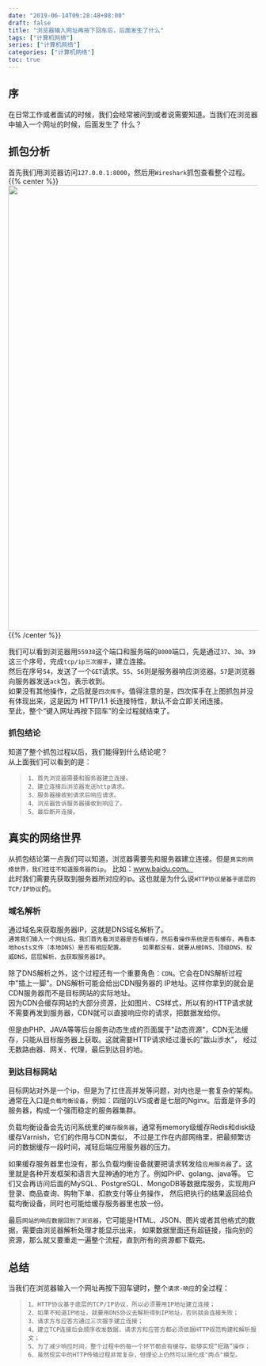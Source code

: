 ```yaml
---
date: "2019-06-14T09:28:48+08:00"
draft: false
title: "浏览器输入网址再按下回车后，后面发生了什么"
tags: ["计算机网络"]
series: ["计算机网络"]
categories: ["计算机网络"]
toc: true
---
```


## 序
在日常工作或者面试的时候，我们会经常被问到或者说需要知道。当我们在浏览器中输入一个网址的时候，后面发生了
什么？

## 抓包分析
首先我们用浏览器访问`127.0.0.1:8000`，然后用`Wireshark`抓包查看整个过程。
{{% center %}}<img name="touchbar-config" src="/images/blog/2019-06/protocol_01.png" width='900px'/>{{% /center %}}

我们可以看到浏览器用`55938`这个端口和服务端的`8000`端口，先是通过`37`、`38`、`39`这三个序号，完成`tcp/ip三次握手`，建立连接。    
然后在序号`54`，发送了一个`GET`请求。`55`、`56`则是服务器响应浏览器。`57`是浏览器向服务器发送`ack`包，表示收到。   
如果没有其他操作，之后就是`四次挥手`。值得注意的是，四次挥手在上图抓包并没有体现出来，这是因为 HTTP/1.1 长连接特性，默认不会立即关闭连接。    
至此，整个“键入网址再按下回车”的全过程就结束了。

### 抓包结论
知道了整个抓包过程以后，我们能得到什么结论呢？    
从上面我们可以看到的是：    

>    `1、首先浏览器需要和服务器建立连接。`    
>    `2、建立连接后浏览器发送http请求。   `  
>    `3、服务器接收到请求后响应请求。  `  
>    `4、浏览器告诉服务器接收到响应了。`    
>    `5、最后断开连接。`  
    
## 真实的网络世界
从抓包结论第一点我们可以知道，浏览器需要先和服务器建立连接。但是`真实的网络世界，我们往往不知道服务器的ip`。
比如：www.baidu.com。     
此时我们需要先获取到服务器所对应的ip。这也就是为什么说`HTTP协议是基于底层的TCP/IP协议`的。

### 域名解析
通过域名来获取服务器IP，这就是DNS域名解析了。    
`通常我们输入一个网址后，我们首先看浏览器是否有缓存，然后看操作系统是否有缓存，再看本地hosts文件（本地DNS）是否有相应配置。    
如果都没有，就要从根DNS、顶级DNS、权威DNS，层层解析，去获取服务器IP`。    
    
除了DNS解析之外，这个过程还有一个重要角色：`CDN`。它会在DNS解析过程中"插上一脚"。DNS解析可能会给出CDN服务器的
IP地址。这样你拿到的就会是CDN服务器而不是目标网站的实际地址。    
因为CDN会缓存网站的大部分资源，比如图片、CS样式，所以有的HTTP请求就不需要再发到服务器，CDN就可以直接响应你的请求，把数据发给你。    

但是由PHP、JAVA等等后台服务动态生成的页面属于"动态资源"，CDN无法缓存，只能从目标服务器上获取。这就需要HTTP请求经过漫长的"跋山涉水"，
经过无数路由器、网关、代理，最后到达目的地。

### 到达目标网站
目标网站对外是一个ip，但是为了扛住高并发等问题，对内也是一套复杂的架构。    
通常在入口是`负载均衡设备`，例如：四层的LVS或者是七层的Nginx。后面是许多的服务器，构成一个强而稳定的服务器集群。

负载均衡设备会先访问系统里的`缓存服务器`，通常有memory级缓存Redis和disk级缓存Varnish，它们的作用与CDN类似，
不过是工作在内部网络里，把最频繁访问的数据缓存一段时间，减轻后端应用服务器的压力。      

如果缓存服务器里也没有，那么负载均衡设备就要把请求转发给`应用服务器`了。这里就是各种开发框架和语言大显神通的地方了。例如PHP、golang、java等。
它们又会再访问后面的MySQL、PostgreSQL、MongoDB等数据库服务，实现用户登录、商品查询、购物下单、扣款支付等业务操作，
然后把执行的结果返回给负载均衡设备，同时也可能给缓存服务器里也放一份。

最后`网站的响应数据回到了浏览器`，它可能是HTML、JSON、图片或者其他格式的数据，需要由浏览器解析处理才能显示出来，
如果数据里面还有超链接，指向别的资源，那么就又要重走一遍整个流程，直到所有的资源都下载完。
                         
## 总结
当我们在浏览器输入一个网址再按下回车键时，整个`请求-响应`的全过程：    

>`1、HTTP协议基于底层的TCP/IP协议，所以必须要用IP地址建立连接； `    
>`2、如果不知道IP地址，就要用DNS协议去解析得到IP地址，否则就会连接失败；`   
>`3、请求方与应答方通过三次握手建立连接； `     
>`4、建立TCP连接后会顺序收发数据，请求方和应答方都必须依据HTTP规范构建和解析报文；`    
>`5、为了减少响应时间，整个过程中的每一个环节都会有缓存，能够实现“短路”操作；`    
>`6、虽然现实中的HTTP传输过程非常复杂，但理论上仍然可以简化成"两点"模型。`     



            








